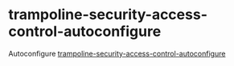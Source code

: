 # trampoline-security-access-control-autoconfigure

Autoconfigure [trampoline-security-access-control-autoconfigure](../trampoline-security-access-control-autoconfigure)